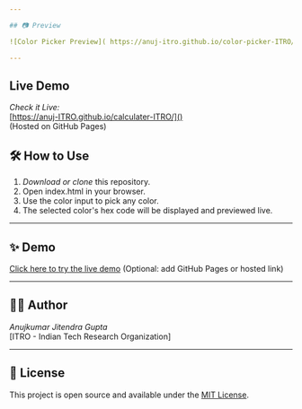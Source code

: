 ```yaml
---

## 📷 Preview

![Color Picker Preview]( https://anuj-itro.github.io/color-picker-ITRO/)

---
```

## Live Demo

*Check it Live:*  
[https://anuj-ITRO.github.io/calculater-ITRO/]()  
(Hosted on GitHub Pages)

## 🛠 How to Use

1. *Download or clone* this repository.
2. Open index.html in your browser.
3. Use the color input to pick any color.
4. The selected color's hex code will be displayed and previewed live.

---

## ✨ Demo

[Click here to try the live demo](#) (Optional: add GitHub Pages or hosted link)

---

## 🧑‍💻 Author

*Anujkumar Jitendra Gupta*  
[ITRO - Indian Tech Research Organization]

---

## 📄 License

This project is open source and available under the [MIT License](LICENSE).
